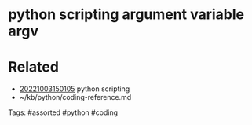 # python scripting argument variable argv

# Related
- [20221003150105](/zet/20221003150105/README.md) python scripting
- ~/kb/python/coding-reference.md

Tags:
    #assorted #python #coding
